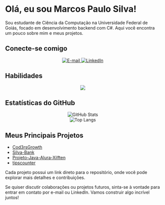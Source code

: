 # Olá, eu sou Marcos Paulo Silva!

Sou estudante de Ciência da Computação na Universidade Federal de Goiás, focado em desenvolvimento backend com C#. Aqui você encontra um pouco sobre mim e meus projetos.

## Conecte-se comigo
<div align="center">
  <a href="mailto:silvampsmarcospaulo@gmail.com">
    <img src="https://img.shields.io/badge/-Email-000?style=for-the-badge&logo=microsoft-outlook&logoColor=E94D5F" alt="E-mail">
  </a>
  <a href="https://www.linkedin.com/in/silvamarcospaulo/">
    <img src="https://img.shields.io/badge/-LinkedIn-000?style=for-the-badge&logo=linkedin&logoColor=30A3DC" alt="LinkedIn">
  </a>
</div>

## Habilidades
<div align="center">
  <a href="https://skillicons.dev">
    <img src="https://skillicons.dev/icons?i=ai,ps,ae,git,github,java,spring,c,cs,dotnet&perline=10" />
  </a>
</div>

## Estatísticas do GitHub
<div align="center">
  <img src="https://github-readme-stats.vercel.app/api?username=silvamarcospaulo&theme=dark&show_icons=true&icon_color=30A3DC&title_color=E94D5F&text_color=FFF" alt="GitHub Stats">
</div>

<div align="center">
  <img src="https://github-readme-stats.vercel.app/api/top-langs/?username=silvamarcospaulo&layout=compact&theme=dark&title_color=E94D5F&text_color=FFF" alt="Top Langs">
</div>

## Meus Principais Projetos

- [Cod3rsGrowth](https://github.com/silvamarcospaulo/Cod3rsGrowth)
- [Silva-Bank](https://github.com/silvamarcospaulo/Silva-Bank)
- [Projeto-Java-Alura-Xilften](https://github.com/silvamarcospaulo/Projeto-Java-Alura-Xilften)
- [tipscounter](https://silvamarcospaulo.github.io/tipscounter/)

Cada projeto possui um link direto para o repositório, onde você pode explorar mais detalhes e contribuições.

Se quiser discutir colaborações ou projetos futuros, sinta-se à vontade para entrar em contato por e-mail ou LinkedIn. Vamos construir algo incrível juntos!

